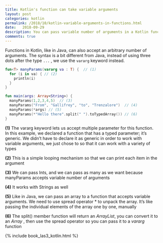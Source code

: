 ```yaml
---
title: Kotlin's function can take variable arguments
layout: post
categories: kotlin
permalink: /2018/10/kotlin-variable-arguments-in-functions.html
date:   2018-09-29 
description: You can pass variable number of arguments in a Kotlin function. See how it's done
comments: true
---
```


Functions in Kotlin, like in Java, can also accept an arbitrary number of arguments.  The syntax is a bit different from Java, instead of using three dots after the type `...` , we use the `vararg` keyword instead. 

```kotlin
fun<T> manyParams(vararg va : T) {  // (1)
  for (i in va) { // (2) 
    println(i)
  }
}

fun main(args: Array<String>) {
  manyParams(1,2,3,4,5)  // (3)
  manyParams("From", "Gallifrey", "to", "Trenzalore")  // (4) 
  manyParams(*args) // (5) 
  manyParams(*"Hello there".split(" ").toTypedArray()) // (6)
}
```

**(1)** The vararg keyword lets us accept multiple parameter for
this function. In this example, we declared a function that has a typed
parameter; it’s generic. We didn’t have to declare it as generic in order to
work with variable arguments, we just chose to so that it can work with a
variety of types

**(2)** This is a simple looping mechanism so that we can print each item in the argument

**(3)** We can pass Ints, and we can pass as many as we want because manyParams accepts variable number of arguments

**(4)** It works with Strings as well

**(5)** Like in Java, we can pass an array to a function that accepts variable arguments. We need to use spread operator * to unpack the array. It’s like passing the individual elements of the array one by one, manually

**(6)** The split() member function will return an *ArrayList*, you can convert it to an *Array* , then use the spread operator so you can pass it to a *vararg* function

{% include book_las3_kotlin.html %}